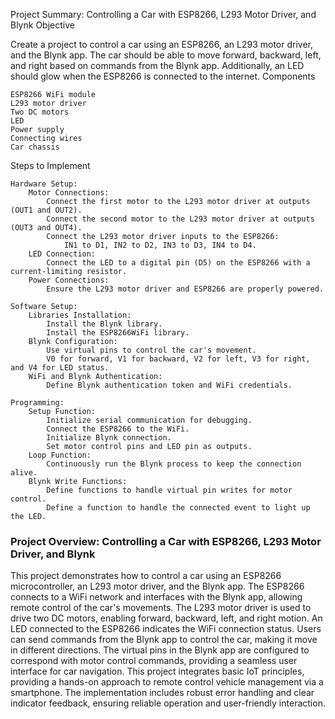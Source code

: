 Project Summary: Controlling a Car with ESP8266, L293 Motor Driver, and Blynk
Objective

Create a project to control a car using an ESP8266, an L293 motor driver, and the Blynk app. The car should be able to move forward, backward, left, and right based on commands from the Blynk app. Additionally, an LED should glow when the ESP8266 is connected to the internet.
Components

    ESP8266 WiFi module
    L293 motor driver
    Two DC motors
    LED
    Power supply
    Connecting wires
    Car chassis

Steps to Implement

    Hardware Setup:
        Motor Connections:
            Connect the first motor to the L293 motor driver at outputs (OUT1 and OUT2).
            Connect the second motor to the L293 motor driver at outputs (OUT3 and OUT4).
            Connect the L293 motor driver inputs to the ESP8266:
                IN1 to D1, IN2 to D2, IN3 to D3, IN4 to D4.
        LED Connection:
            Connect the LED to a digital pin (D5) on the ESP8266 with a current-limiting resistor.
        Power Connections:
            Ensure the L293 motor driver and ESP8266 are properly powered.

    Software Setup:
        Libraries Installation:
            Install the Blynk library.
            Install the ESP8266WiFi library.
        Blynk Configuration:
            Use virtual pins to control the car's movement.
            V0 for forward, V1 for backward, V2 for left, V3 for right, and V4 for LED status.
        WiFi and Blynk Authentication:
            Define Blynk authentication token and WiFi credentials.

    Programming:
        Setup Function:
            Initialize serial communication for debugging.
            Connect the ESP8266 to the WiFi.
            Initialize Blynk connection.
            Set motor control pins and LED pin as outputs.
        Loop Function:
            Continuously run the Blynk process to keep the connection alive.
        Blynk Write Functions:
            Define functions to handle virtual pin writes for motor control.
            Define a function to handle the connected event to light up the LED.



### Project Overview: Controlling a Car with ESP8266, L293 Motor Driver, and Blynk

This project demonstrates how to control a car using an ESP8266 microcontroller, an L293 motor driver, and the Blynk app. The ESP8266 connects to a WiFi network and interfaces with the Blynk app, allowing remote control of the car's movements. The L293 motor driver is used to drive two DC motors, enabling forward, backward, left, and right motion. An LED connected to the ESP8266 indicates the WiFi connection status. Users can send commands from the Blynk app to control the car, making it move in different directions. The virtual pins in the Blynk app are configured to correspond with motor control commands, providing a seamless user interface for car navigation. This project integrates basic IoT principles, providing a hands-on approach to remote control vehicle management via a smartphone. The implementation includes robust error handling and clear indicator feedback, ensuring reliable operation and user-friendly interaction.
